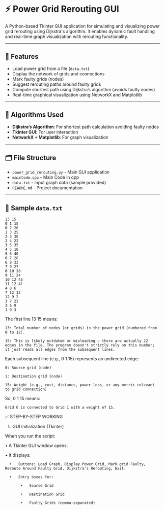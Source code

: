 # ⚡ Power Grid Rerouting GUI

A Python-based Tkinter GUI application for simulating and visualizing power grid rerouting using Dijkstra's algorithm. It enables dynamic fault handling and real-time graph visualization with rerouting functionality.

---

## 🚀 Features

- Load power grid from a file (`data.txt`)
- Display the network of grids and connections
- Mark faulty grids (nodes)
- Suggest rerouting paths around faulty grids
- Compute shortest path using Dijkstra’s algorithm (avoids faulty nodes)
- Real-time graphical visualization using NetworkX and Matplotlib

---

## 🧠 Algorithms Used

- **Dijkstra’s Algorithm**: For shortest path calculation avoiding faulty nodes
- **Tkinter GUI**: For user interaction
- **NetworkX + Matplotlib**: For graph visualization

---

## 🗂️ File Structure

- `power_grid_rerouting.py` - Main GUI application
- `mainCode.cpp` - Main Code in cpp
- `data.txt` - Input graph data (sample provided)
- `README.md` - Project documentation

---

## 📝 Sample `data.txt`
```
13 15
0 1 15
0 2 20
1 3 25
2 3 30
2 4 22
3 5 35
4 5 18
5 6 40
6 7 28
6 8 33
7 9 27
8 10 38
9 11 24
10 12 45
11 12 41
4 8 6
7 12 12
12 9 2
3 7 23
3 6 9
1 9 3
```


The first line 13 15 means:
```
13: Total number of nodes (or grids) in the power grid (numbered from 0 to 12).
```
```
15: This is likely outdated or misleading — there are actually 22 edges in the file. The program doesn't strictly rely on this number; it just reads all edges from the subsequent lines.
```

Each subsequent line (e.g., 0 1 15) represents an undirected edge:
```
0: Source grid (node)
```
```
1: Destination grid (node)
```
```
15: Weight (e.g., cost, distance, power loss, or any metric relevant to grid connection)
```
So, 0 1 15 means:
```
Grid 0 is connected to Grid 1 with a weight of 15.
```


✅ STEP-BY-STEP WORKING

1. GUI Initialization (Tkinter)

When you run the script:<br>

•	A Tkinter GUI window opens.

•	It displays:

      •   Buttons: Load Graph, Display Power Grid, Mark grid Faulty, Reroute Around Faulty Grid, Dijkstra's Rerouting, Exit.
      
	  •   Entry boxes for:
   
           •   Source Grid
	   
	       •   Destination Grid
	
	       •   Faulty Grids (comma-separated)



